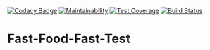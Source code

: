 [![Codacy Badge](https://api.codacy.com/project/badge/Grade/52296b597ad04b7599ae9c5cef9edde3)](https://app.codacy.com/app/jakeuganda2/Fast-Food-Fast-Test?utm_source=github.com&utm_medium=referral&utm_content=jakeuganda2/Fast-Food-Fast-Test&utm_campaign=Badge_Grade_Dashboard)
[![Maintainability](https://api.codeclimate.com/v1/badges/412b13197a82c3bc5c1e/maintainability)](https://codeclimate.com/github/jakeuganda2/Fast-Food-Fast-Test/maintainability)
[![Test Coverage](https://api.codeclimate.com/v1/badges/412b13197a82c3bc5c1e/test_coverage)](https://codeclimate.com/github/jakeuganda2/Fast-Food-Fast-Test/test_coverage)
[![Build Status](https://travis-ci.org/jakeuganda2/Fast-Food-Fast-Test.svg?branch=master)](https://travis-ci.org/jakeuganda2/Fast-Food-Fast-Test)
# Fast-Food-Fast-Test